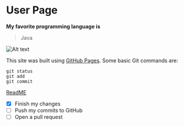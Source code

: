 # User Page
**My favorite programming language is**
>Java

![Alt text](https://analyticsindiamag.com/wp-content/uploads/2018/05/JAVA.jpg)



This site was built using [GitHub Pages](https://pages.github.com/).
Some basic Git commands are:
```
git status
git add
git commit
```
[ReadME](README.md)
- [x] Finish my changes
- [ ] Push my commits to GitHub
- [ ] Open a pull request
